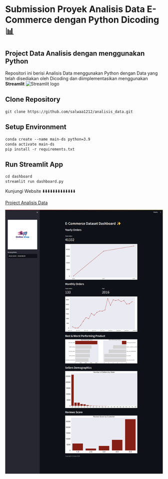 # Submission Proyek Analisis Data E-Commerce dengan Python Dicoding 📊

## Project Data Analisis dengan menggunakan Python

Repositori ini berisi Analisis Data menggunakan Python dengan Data yang telah disediakan oleh Dicoding dan diimplementasikan menggunakan **Streamlit** <img src="https://user-images.githubusercontent.com/7164864/217935870-c0bc60a3-6fc0-4047-b011-7b4c59488c91.png" alt="Streamlit logo"></img>

## Clone Repository
```
git clone https://github.com/salwaa1212/analisis_data.git
```

## Setup Environment
```
conda create --name main-ds python=3.9
conda activate main-ds
pip install -r requirements.txt
```

## Run Streamlit App
```
cd dashboard
streamlit run dashboard.py
```

Kunjungi Website ⬇️⬇️⬇️⬇️⬇️⬇️⬇️⬇️⬇️⬇️⬇️⬇️⬇️

[Project Analisis Data](https://4yrdryatptu6qfbbfarlsz.streamlit.app/)

<img src="Dashboard.png">